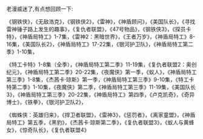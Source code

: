 
<BlogInfo id="1071" title="漫威宇宙系列观看顺序" author="白日梦想猿" pv=0 read_times=0 pre_cost_time="25" category="杂谈" tag_list="['漫威']" create_time="2021.08.07 21:18:53.531509" update_time="2021.08.07 21:18:53" />

老漫威迷了,有点想回顾一下:

《钢铁侠》，《无敌浩克》，《钢铁侠2》，《雷神》，《神盾顾问》，《美国队长》，《寻找雷神锤子路上发生的趣事》，《复仇者联盟》，《47号物品》，《钢铁侠3》，《探员卡特》，《神盾局特工》1-7集，《雷神2：黑暗世界》，《王者万岁》，《神盾局特工》8-16集，《美国队长2》，《神盾局特工》17-22集，《银河护卫队》，《神盾局特工第二季》1-10集，

《特工卡特》1-8集（全季），《神盾局特工第二季》11-19集，《复仇者联盟2：奥创纪元》，《神盾局特工第二季》20-22集，《夜魔侠》第一季，《蚁人》，《神盾局特工第三季》1-8集，《杰茜卡·琼斯》第一季，《神盾局特工第三季》9-10集，《特工卡特第二季》1-10集，《夜魔侠》第二季，《神盾局特工第三季》11-19集，《美国队长3》，《神盾局特工第三季》20-22集，《神盾局特工》第四季，《卢克凯奇》，《奇异博士》，《铁拳》，《银河护卫队2》，

《蜘蛛侠：英雄归来》，《捍卫者联盟》，《雷神3》，《惩罚者》，《离家童盟》，《神盾局特工》第五季，《黑豹》，《杰茜卡·琼斯第二季》，《复仇者联盟3》，《蚁人与黄蜂女》，《惊奇队长》，《复仇者联盟4》


